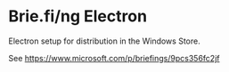 # Brie.fi/ng Electron

Electron setup for distribution in the Windows Store.

See https://www.microsoft.com/p/briefings/9pcs356fc2jf
